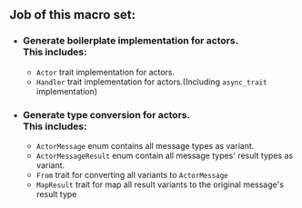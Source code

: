 ## Job of this macro set:
- ### Generate boilerplate implementation for actors.<br> This includes:
  - `Actor` trait implementation for actors.
  - `Handler` trait implementation for actors.(Including `async_trait` implementation)

- ### Generate type conversion for actors.<br> This includes:
  - `ActorMessage` enum contains all message types as variant.
  - `ActorMessageResult` enum contain all message types' result types as variant.
  - `From` trait for converting all variants to `ActorMessage`
  - `MapResult` trait for map all result variants to the original message's result type